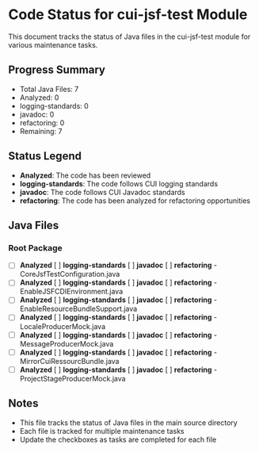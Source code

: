 # Code Status for cui-jsf-test Module

This document tracks the status of Java files in the cui-jsf-test module for various maintenance tasks.

## Progress Summary
- Total Java Files: 7
- Analyzed: 0
- logging-standards: 0
- javadoc: 0
- refactoring: 0
- Remaining: 7

## Status Legend
- **Analyzed**: The code has been reviewed
- **logging-standards**: The code follows CUI logging standards
- **javadoc**: The code follows CUI Javadoc standards
- **refactoring**: The code has been analyzed for refactoring opportunities

## Java Files

### Root Package
- [ ] **Analyzed** [ ] **logging-standards** [ ] **javadoc** [ ] **refactoring** - CoreJsfTestConfiguration.java
- [ ] **Analyzed** [ ] **logging-standards** [ ] **javadoc** [ ] **refactoring** - EnableJSFCDIEnvironment.java
- [ ] **Analyzed** [ ] **logging-standards** [ ] **javadoc** [ ] **refactoring** - EnableResourceBundleSupport.java
- [ ] **Analyzed** [ ] **logging-standards** [ ] **javadoc** [ ] **refactoring** - LocaleProducerMock.java
- [ ] **Analyzed** [ ] **logging-standards** [ ] **javadoc** [ ] **refactoring** - MessageProducerMock.java
- [ ] **Analyzed** [ ] **logging-standards** [ ] **javadoc** [ ] **refactoring** - MirrorCuiRessourcBundle.java
- [ ] **Analyzed** [ ] **logging-standards** [ ] **javadoc** [ ] **refactoring** - ProjectStageProducerMock.java

## Notes
- This file tracks the status of Java files in the main source directory
- Each file is tracked for multiple maintenance tasks
- Update the checkboxes as tasks are completed for each file
